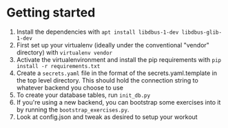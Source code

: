 # Getting started

1. Install the dependencies with `apt install libdbus-1-dev libdbus-glib-1-dev`
2. First set up your virtualenv (ideally under the conventional "vendor" directory) with `virtualenv vendor`
3. Activate the virtualenvironment and install the pip requirements with `pip install -r requirements.txt`
4. Create a `secrets.yaml` file in the format of the secrets.yaml.template in the top level directory. This should hold the connection string to whatever backend you choose to use
5. To create your database tables, run `init_db.py`
6. If you're using a new backend, you can bootstrap some exercises into it by running the `bootstrap_exercises.py`.
7. Look at config.json and tweak as desired to setup your workout